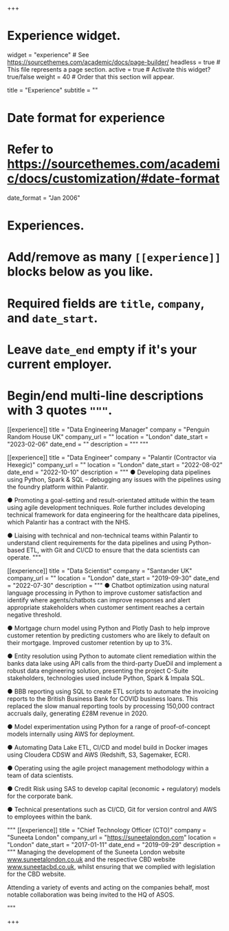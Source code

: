 +++
# Experience widget.
widget = "experience"  # See https://sourcethemes.com/academic/docs/page-builder/
headless = true  # This file represents a page section.
active = true  # Activate this widget? true/false
weight = 40  # Order that this section will appear.

title = "Experience"
subtitle = ""

# Date format for experience
#   Refer to https://sourcethemes.com/academic/docs/customization/#date-format
date_format = "Jan 2006"

# Experiences.
#   Add/remove as many `[[experience]]` blocks below as you like.
#   Required fields are `title`, `company`, and `date_start`.
#   Leave `date_end` empty if it's your current employer.
#   Begin/end multi-line descriptions with 3 quotes `"""`.

[[experience]]
    title = "Data Engineering Manager"
  company = "Penguin Random House UK"
  company_url = ""
  location = "London"
  date_start = "2023-02-06"
  date_end = ""
  description = """ 
  """

[[experience]]
    title = "Data Engineer"
  company = "Palantir (Contractor via Hexegic)"
  company_url = ""
  location = "London"
  date_start = "2022-08-02"
  date_end = "2022-10-10"
  description = """ 
●	Developing data pipelines using Python, Spark & SQL – debugging any issues with the pipelines using the foundry platform within Palantir.

●	Promoting a goal-setting and result-orientated attitude within the team using agile development techniques. Role further includes developing technical framework for data engineering for the healthcare data pipelines, which Palantir has a contract with the NHS.

●	Liaising with technical and non-technical teams within Palantir to understand client requirements for the data pipelines and using Python-based ETL, with Git and CI/CD to ensure that the data scientists can operate.
  """


[[experience]]
  title = "Data Scientist"
  company = "Santander UK"
  company_url = ""
  location = "London"
  date_start = "2019-09-30"
  date_end = "2022-07-30"
  description = """
● Chatbot optimization using natural language processing in Python to improve customer satisfaction and identify where agents/chatbots can improve responses and alert appropriate stakeholders when customer sentiment reaches a certain negative threshold.


● Mortgage churn model using Python and Plotly Dash to help improve customer retention by predicting customers who are likely to default on their mortgage. Improved customer retention by up to 3%.


● Entity resolution using Python to automate client remediation within the banks data lake using API calls from the third-party DueDil and implement a robust data engineering solution, presenting the project C-Suite stakeholders, technologies used include Python, Spark & Impala SQL.


● BBB reporting using SQL to create ETL scripts to automate the invoicing reports to the British Business Bank for COVID business loans. This replaced the slow manual reporting tools by processing 150,000 contract accruals daily, generating £28M revenue in 2020.

● Model experimentation using Python for a range of proof-of-concept models internally using AWS for deployment.

● Automating Data Lake ETL, CI/CD and model build in Docker images using Cloudera CDSW and AWS (Redshift, S3, Sagemaker, ECR).

● Operating using the agile project management methodology within a team of data scientists.

● Credit Risk using SAS to develop capital (economic + regulatory) models for the corporate bank.

● Technical presentations such as CI/CD, Git for version control and AWS to employees within the bank.


"""
[[experience]]
    title = "Chief Technology Officer (CTO)"
  company = "Suneeta London"
  company_url = "https://suneetalondon.com"
  location = "London"
  date_start = "2017-01-11"
  date_end = "2019-09-29"
  description = """ 
Managing the development of the Suneeta London website www.suneetalondon.co.uk and the respective CBD website www.suneetacbd.co.uk, whilst ensuring that we complied with legislation for the CBD website.


Attending a variety of events and acting on the companies behalf, most notable collaboration was being invited to the HQ of ASOS.


  """


+++
